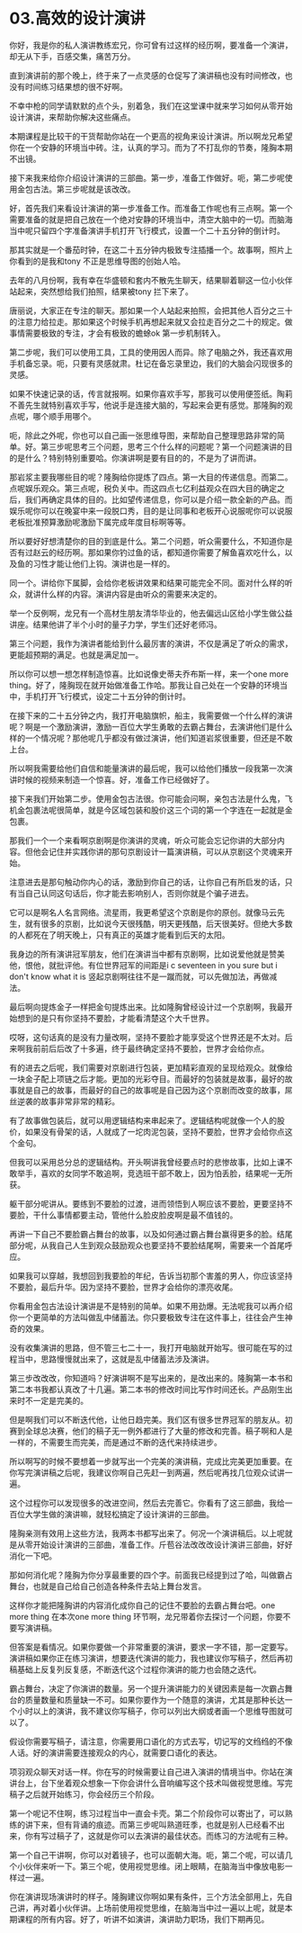 # 03.高效的设计演讲

你好，我是你的私人演讲教练宏兄，你可曾有过这样的经历啊，要准备一个演讲，却无从下手，百感交集，痛苦万分。

直到演讲前的那个晚上，终于来了一点灵感的仓促写了演讲稿也没有时间修改，也没有时间练习结果想的很不好啊。

不幸中枪的同学请默默的点个头，别着急，我们在这堂课中就来学习如何从零开始设计演讲，来帮助你解决这些痛点。

本期课程是比较干的干货帮助你站在一个更高的视角来设计演讲。所以啊龙兄希望你在一个安静的环境当中砖。注，认真的学习。而为了不打乱你的节奏，隆胸本期不出镜。

接下来我来给你介绍设计演讲的三部曲。第一步，准备工作做好。呃，第二步呢使用金包古法。第三步呢就是该改改。

好，首先我们来看设计演讲的第一步准备工作。而准备工作呢也有三点啊。第一个需要准备的就是把自己放在一个绝对安静的环境当中，清空大脑中的一切。而脑海当中呢只留四个字准备演讲手机打开飞行模式，设置一个二十五分钟的倒计时。

那其实就是一个番茄时钟，在这二十五分钟内极致专注插播一个。故事啊，照片上你看到的是我和tony 不正是思维导图的创始人哈。

去年的八月份啊，我有幸在华盛顿和套内不散先生聊天，结果聊着聊这一位小伙伴站起来，突然想给我们拍照，结果被tony 拦下来了。

唐丽说，大家正在专注的聊天。那如果一个人站起来拍照，会把其他人百分之三十的注意力给拉走。那如果这个时候手机再想起来就又会拉走百分之二十的规定。做事情需要极致的专注，才会有极致的蟾蜍ok 第一步机制转入。

第二步呢，我们可以使用工具，工具的使用因人而异。除了电脑之外，我还喜欢用手机备忘录。呃，只要有灵感就肃。杜记在备忘录里边，我们的大脑会闪现很多的灵感。

如果不快速记录的话，传言就报啊。如果你喜欢手写，那我可以使用便签纸。陶莉不善先生就特别喜欢手写，他说手是连接大脑的，写起来会更有感觉。那隆胸的观点呢，哪个顺手用哪个。

呃，除此之外呢，你也可以自己画一张思维导图，来帮助自己整理思路非常的简单。好。第三步呢思考三个问题，思考三个什么样的问题呢？第一个问题演讲的目的是什么？特别特别重要哈。你演讲啊是要有目的的，不是为了讲而讲。

那岩浆主要我哪些目的呢？隆胸给你提炼了四点。第一大目的传递信息。而第二。点呢娱乐观众。第三点呢，税负关中。而这四点七亿利益观众在四大目的确定之后，我们再确定具体的目的。比如望传递信息，你可以是介绍一款全新的产品。而娱乐呢你可以在晚宴中来一段脱口秀，目的是让同事和老板开心说服呢你可以说服老板批准预算激励呢激励下属完成年度目标啊等等。

所以要好好想清楚你的目的到底是什么。第二个问题，听众需要什么，不知道你是否有过赵云的经历啊。那如果你钓过鱼的话，都知道你需要了解鱼喜欢吃什么，以及鱼的习性才能让他们上钩。演讲也是一样的。

同一个。讲给你下属脚，会给你老板讲效果和结果可能完全不同。面对什么样的听众，就讲什么样的内容。演讲内容是由听众的需要来决定的。

举一个反例啊，龙兄有一个高材生朋友清华毕业的，他去偏远山区给小学生做公益讲座。结果他讲了半个小时的量子力学，学生们还好老师冯。

第三个问题，我作为演讲者能给到什么最厉害的演讲，不仅是满足了听众的需求，更能超预期的满足。也就是满足加一。

所以你可以想一想怎样制造惊喜。比如说像史蒂夫乔布斯一样，来一个one more thing。好了，隆胸现在就开始做准备工作哈。那我让自己处在一个安静的环境当中，手机打开飞行模式，设定二十五分钟的倒计时。

在接下来的二十五分钟之内，我打开电脑旗帜，船主，我需要做一个什么样的演讲呢？啊是一个激励演讲，激励一百位大学生勇敢的去霸占舞台，去演讲他们是什么样的一个情况呢？那他呢几乎都没有做过演讲，他们知道岩浆很重要，但还是不敢上台。

所以啊我需要给他们自信和能量演讲的最后呢，我可以给他们播放一段我第一次演讲时候的视频来制造一个惊喜。好，准备工作已经做好了。

接下来我们开始第二步。使用金包古法很。你可能会问啊，亲包古法是什么鬼，飞机金包裹法呢很简单，就是今区域包装和股价这三个词的第一个字连在一起就是金包裹。

那我们一个一个来看啊京剧啊是你演讲的灵魂，听众可能会忘记你讲的大部分内容。但他会记住并实践你讲的那句京剧设计一篇演讲稿，可以从京剧这个灵魂来开始。

注意进去是那句触动你内心的话，激励到你自己的话，让你自己有所启发的话，只有当自己认同这句话后，你才能去影响别人，否则你就是个骗子进去。

它可以是啊名人名言网络。流星雨，我更希望这个京剧是你的原创。就像马云先生，就有很多的京剧，比如说今天很残酷，明天更残酷，后天很美好。但绝大多数的人都死在了明天晚上，只有真正的英雄才能看到后天的太阳。

我身边的所有演讲冠军朋友，他们在演讲当中都有京剧啊，比如说爱他就是赞美他，恨他，就批评他。有位世界冠军的间距是i c seventeen in you sure but i don't know what it is 竖起京剧啊往往不是一蹴而就，可以先做加法，再做减法。

最后啊向提炼金子一样把金句提炼出来。比如隆胸曾经设计过一个京剧啊，我最开始想到的是只有你坚持不要脸，才能看清楚这个大千世界。

哎呀，这句话真的是没有力量改啊，坚持不要脸才能享受这个世界还是不太对。后来啊我前前后后改了十多遍，终于最终确定坚持不要脸，世界才会给你点。

有的进去之后呢，我们需要对京剧进行包装，更加精彩直观的呈现给观众。就像给一块金子配上项链之后才能。更加的光彩夺目。而最好的包装就是故事，最好的故事就是自己的故事，而最好的自己的故事呢是自己因为这个京剧而改变的故事，屌丝逆袭的故事非常非常的精彩。

有了故事做包装后，就可以用逻辑结构来串起来了。逻辑结构呢就像一个人的股价，如果没有骨架的话，人就成了一坨肉泥包装，坚持不要脸，世界才会给你点这个金句。

但我可以采用总分总的逻辑结构。开头啊讲我曾经要点时的悲惨故事，比如上课不敢举手，喜欢的女同学不敢追啊，竞选班干部不敢上，因为怕丢脸，结果呢一无所获。

躯干部分呢讲从。要练到不要脸的过渡，进而领悟到人啊应该不要脸，更要坚持不要脸，干什么事情都要主动，管他什么脸皮脸皮啊是最不值钱的。

再讲一下自己不要脸霸占舞台的故事，以及如何通过霸占舞台赢得更多的脸。结尾部分呢，从我自己人生到观众鼓励观众也要坚持不要脸结尾啊，需要来一个首尾呼应。

如果我可以穿越，我想回到我要脸的年纪，告诉当初那个害羞的男人，你应该坚持不要脸，最后升华。因为坚持不要脸，世界才会给你的漂亮收尾。

你看用金包古法设计演讲是不是特别的简单。如果不用劲爆。无法呢我可以再介绍你一个更简单的方法叫做乱中储蓄法。你只要极致专注在这件事上，往往会产生神奇的效果。

没有收集演讲的思路，但不管三七二十一，我打开电脑就开始写。很可能在写的过程当中，思路慢慢就出来了，这就是乱中储蓄法涉及演讲。

第三步改改改，你知道吗？好演讲啊不是写出来的，是改出来的。隆胸第一本书和第二本书我都认真改了十几遍。第二本书的修改时间比写作时间还长。产品刚生出来时不一定是完美的。

但是啊我们可以不断迭代他，让他日趋完美。我们区有很多世界冠军的朋友从。初赛到全球总决赛，他们的稿子无一例外都进行了大量的修改和完善。稿子啊和人是一样的，不需要生而完美，而是通过不断的迭代来持续进步。

所以啊写的时候不要想着一步就写出一个完美的演讲稿，完成比完美更加重要。在你写完演讲稿之后呢，我建议你啊自己先赶一到两遍，然后呢再找几位观众试讲一遍。

这个过程你可以发现很多的改进空间，然后去完善它。你看有了这三部曲，我给一百位大学生做的演讲嘛，就轻松搞定了设计演讲的三部曲。

隆胸亲测有效用上这些方法，我两本书都写出来了。何况一个演讲稿后。以上呢就是从零开始设计演讲的三部曲，准备工作。斤苞谷法改改改设计演讲三部曲，好好消化一下吧。

那如何消化呢？隆胸为你分享最重要的四个字。前面我已经提到过了哈，叫做霸占舞台，也就是自己给自己创造各种条件去站上舞台发言。

这样你才能把隆胸讲的内容消化成你自己的记住不要脸的去霸占舞台吧。one more thing 在本次one more thing 环节啊，龙兄带着你去探讨一个问题，你要不要写演讲稿。

但答案是看情况。如果你要做一个非常重要的演讲，要求一字不错，那一定要写。演讲稿如果你正在练习演讲，想要迭代演讲的能力，我也建议你写稿子，然后再初稿基础上反复列反复感，不断迭代这个过程你演讲的能力也会随之迭代。

霸占舞台，决定了你演讲的数量。另一个提升演讲能力的关键因素是每一次霸占舞台的质量数量和质量缺一不可。如果你要作为一个随意的演讲，尤其是那种长达一个小时以上的演讲，我不建议你写稿子，你可以列出大纲或者画一个思维导图就可以了。

假设你需要写稿子，请注意，你需要用口语化的方式去写，切记写的文绉绉的不像人话。好的演讲需要连接观众的内心，就需要口语化的表达。

项羽观众聊天对话一样。你在写的时候需要让自己进入演讲的情境当中。你站在演讲台上，台下坐着观众想象一下你会讲什么音响编写这个技术叫做视觉思维。写完稿子之后就开始练习，你会经历三个阶段。

第一个呢记不住啊，练习过程当中一直会卡壳。第二个阶段你可以寄出了，可以熟练的讲下来，但有背诵的痕迹。而第三步呢叫熟道旺季，也就是别人已经看不出来，你有写过稿子了，这就是你可以去演讲的最佳状态。而练习的方法呢有三种。

第一个自己干讲啊，你可以对着镜子，也可以面朝大海。呃，第二个呢，可以请几个小伙伴来听一下。第三个呢，使用视觉思维。闭上眼睛，在脑海当中像放电影一样过一遍。

你在演讲现场演讲时的样子。隆胸建议你啊如果有条件，三个方法全部用上，先自己讲，再对着小伙伴讲。上场前使用视觉思维，在脑海当中过一遍以上呢，就是本期课程的所有内容。好了，听讲不如演讲，演讲助力职场，我们下期再见。


